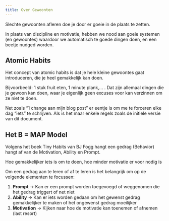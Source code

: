 ```yaml
---
title: Over Gewoonten 
---
```



Slechte gewoonten afleren doe je door er goeie in de plaats te zetten. 


In plaats van discipline en motivatie, hebben we nood aan goeie systemen (en gewoontes) waardoor we automatisch te goede dingen doen, en een beetje nudged worden. 


## Atomic Habits

Het concept van atomic habits is dat je hele kleine gewoontes gaat introduceren, die je heel gemakkelijk kan doen. 

Bijvoorbeeld: 1 stuk fruit eten, 1 minute plank,... . Dat zijn allemaal dingen die je gewoon kan doen, waar je eigenlijk geen excuses voor kan verzinnen om ze niet te doen. 

Net zoals “1 change aan mijn blog post” er eentje is om me te forceren elke dag “iets” te schrijven. Als is het maar enkele regels zoals de initiele versie van dit document. 


## Het B = MAP Model

Volgens het boek Tiny Habits van BJ Fogg hangt een gedrag (Behavior) hangt af van de Motivation, Ability en Prompt.

Hoe gemakkelijker iets is om te doen, hoe minder motivatie er voor nodig is 

Om een gedrag aan te leren of af te leren is het belangrijk om op de volgende elementen te focussen:
1. **Prompt** -> Kan er een prompt worden toegevoegd of weggenomen die het gedrag triggert of net niet
2. **Ability** -> Kan er iets worden gedaan om het gewenst gedrag gemakkelijker te maken of het ongewenst gedrag moeilijker
3. **Motivation** -> Kijken naar hoe de motivatie kan toenemen of afnemen (last resort) 